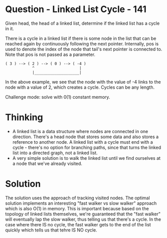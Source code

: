 # Question - Linked List Cycle - 141

Given head, the head of a linked list, determine if the linked list has a cycle in it.

There is a cycle in a linked list if there is some node in the list that can be reached again by
continuously following the next pointer. Internally, pos is used to denote the index of the node
that tail's next pointer is connected to. Note that pos is not passed as a parameter.

```
( 3 ) --> ( 2 ) --> ( 0 ) --> ( -4 )
            ^                    |
            |____________________|
```

In the above example, we see that the node with the value of -4 links to the node with a value of 2,
which creates a cycle. Cycles can be any length.

Challenge mode: solve with 0(1) constant memory.

# Thinking

- A linked list is a data structure where nodes are connected in one direction. There's a head node
  that stores some data and also stores a reference to another node. A linked list with a cycle must
  end with a cycle - there's no option for branching paths, since that turns the linked list into a
  directed graph, not a linked list.
- A very simple solution is to walk the linked list until we find ourselves at a node that we've
  already visited.

# Solution

The solution uses the approach of tracking visited nodes. The optimal solution
implements an interesting "fast walker vs slow walker" approach which is also
O(1) in memory. This is important because based on the topology of linked lists themselves, we're guaranteed that the "fast walker" will eventually lap the slow walker, thus telling us that there's a cycle. In the case where there IS no cycle, the fast walker gets to the end of the list quickly which tells us that tehre IS NO cycle.
